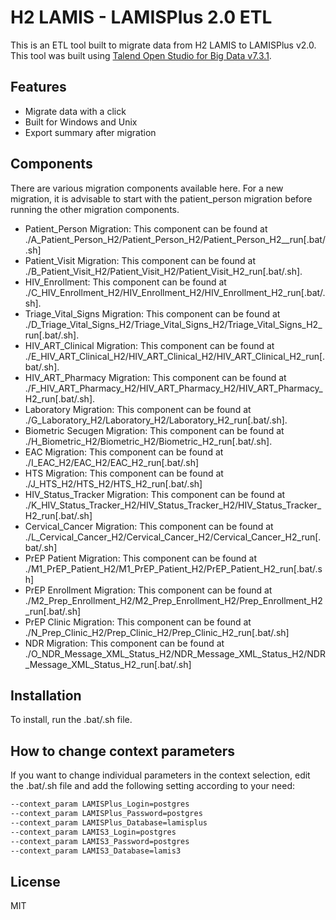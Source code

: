 # H2 LAMIS - LAMISPlus 2.0 ETL

This is an ETL tool built to migrate data from H2 LAMIS to LAMISPlus v2.0. This tool was built using [Talend Open Studio for Big Data v7.3.1](https://www.talend.com/products/talend-open-studio/).

## Features

- Migrate data with a click
- Built for Windows and Unix
- Export summary after migration

## Components
There are various migration components available here. For a new migration, it is advisable to start with the patient_person migration before running the other migration components.
- Patient_Person Migration: This component can be found at ./A_Patient_Person_H2/Patient_Person_H2/Patient_Person_H2__run[.bat/.sh]
- Patient_Visit Migration: This component can be found at ./B_Patient_Visit_H2/Patient_Visit_H2/Patient_Visit_H2_run[.bat/.sh]. 
- HIV_Enrollment: This component can be found at ./C_HIV_Enrollment_H2/HIV_Enrollment_H2/HIV_Enrollment_H2_run[.bat/.sh].
- Triage_Vital_Signs Migration: This component can be found at ./D_Triage_Vital_Signs_H2/Triage_Vital_Signs_H2/Triage_Vital_Signs_H2_run[.bat/.sh]. 
- HIV_ART_Clinical Migration: This component can be found at ./E_HIV_ART_Clinical_H2/HIV_ART_Clinical_H2/HIV_ART_Clinical_H2_run[.bat/.sh].
- HIV_ART_Pharmacy Migration: This component can be found at ./F_HIV_ART_Pharmacy_H2/HIV_ART_Pharmacy_H2/HIV_ART_Pharmacy_H2_run[.bat/.sh].
- Laboratory Migration: This component can be found at ./G_Laboratory_H2/Laboratory_H2/Laboratory_H2_run[.bat/.sh].
- Biometric Secugen Migration: This component can be found at ./H_Biometric_H2/Biometric_H2/Biometric_H2_run[.bat/.sh].
- EAC Migration: This component can be found at ./I_EAC_H2/EAC_H2/EAC_H2_run[.bat/.sh]
- HTS Migration: This component can be found at ./J_HTS_H2/HTS_H2/HTS_H2_run[.bat/.sh]
- HIV_Status_Tracker Migration: This component can be found at ./K_HIV_Status_Tracker_H2/HIV_Status_Tracker_H2/HIV_Status_Tracker_H2_run[.bat/.sh]
- Cervical_Cancer Migration: This component can be found at ./L_Cervical_Cancer_H2/Cervical_Cancer_H2/Cervical_Cancer_H2_run[.bat/.sh]
- PrEP Patient Migration: This component can be found at ./M1_PrEP_Patient_H2/M1_PrEP_Patient_H2/PrEP_Patient_H2_run[.bat/.sh]
- PrEP Enrollment Migration: This component can be found at ./M2_Prep_Enrollment_H2/M2_Prep_Enrollment_H2/Prep_Enrollment_H2_run[.bat/.sh]
- PrEP Clinic Migration: This component can be found at ./N_Prep_Clinic_H2/Prep_Clinic_H2/Prep_Clinic_H2_run[.bat/.sh]
- NDR Migration: This component can be found at ./O_NDR_Message_XML_Status_H2/NDR_Message_XML_Status_H2/NDR_Message_XML_Status_H2_run[.bat/.sh]


## Installation

To install, run the .bat/.sh file.

## How to change context parameters
If you want to change individual parameters in the context selection, edit the .bat/.sh file and add the following setting according to your need:

```sh
--context_param LAMISPlus_Login=postgres  
--context_param LAMISPlus_Password=postgres  
--context_param LAMISPlus_Database=lamisplus  
--context_param LAMIS3_Login=postgres  
--context_param LAMIS3_Password=postgres  
--context_param LAMIS3_Database=lamis3
```

## License

MIT
